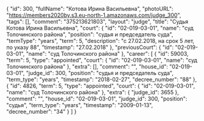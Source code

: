 {
    "id": 300,
    "fullName": "Котова Ирина Васильевна",
    "photoURL": "https://members2020by.s3.eu-north-1.amazonaws.com/judge_300",
    "tags": [],
    "comment": "375213621803",
    "layout": "judge",
    "title": "Судья Котова Ирина Васильевна",
    "court": {
        "id": "02-019-03-01",
        "name": "суд Толочинского района",
        "position": "судья и председатель суда",
        "termType": "years",
        "term": 5,
        "description": "c 27.02.2018, на срок 5 лет, по указу 88",
        "timestamp": "27.02.2018"
    },
    "previousCourt": {
        "id": "02-019-03-01",
        "name": "суд Толочинского района"
    },
    "career": [
        {
            "id": 59003,
            "term": 5,
            "type": "appointed",
            "court": {
                "id": "02-019-03-01",
                "name": "суд Толочинского района"
            },
            "extra": [],
            "comment": "",
            "house_id": "02-019-03-01",
            "judge_id": 300,
            "position": "судья и председатель суда",
            "term_type": "years",
            "timestamp": "2018-02-27",
            "decree_number": "88"
        },
        {
            "id": 4826,
            "term": 5,
            "type": "appointed",
            "court": {
                "id": "02-019-03-01",
                "name": "суд Толочинского района"
            },
            "extra": {
                "judge_id": 3655
            },
            "comment": "",
            "house_id": "02-019-03-01",
            "judge_id": 300,
            "position": "судья",
            "term_type": "years",
            "timestamp": "2009-01-13",
            "decree_number": "34"
        }
    ]
}